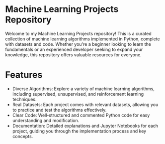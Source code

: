 # Machine Learning Projects Repository
Welcome to my Machine Learning Projects repository! This is a curated collection of machine learning algorithms implemented in Python, complete with datasets and code. Whether you're a beginner looking to learn the fundamentals or an experienced developer seeking to expand your knowledge, this repository offers valuable resources for everyone.

# Features
- Diverse Algorithms: Explore a variety of machine learning algorithms, including supervised, unsupervised, and reinforcement learning techniques.
- Real Datasets: Each project comes with relevant datasets, allowing you to practice and test the algorithms effectively.
- Clear Code: Well-structured and commented Python code for easy understanding and modification.
- Documentation: Detailed explanations and Jupyter Notebooks for each project, guiding you through the implementation process and key concepts.
